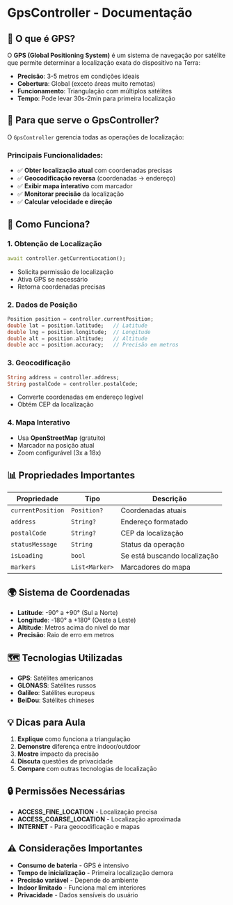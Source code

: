# GpsController - Documentação

## 📱 O que é GPS?

O **GPS (Global Positioning System)** é um sistema de navegação por satélite que permite determinar a localização exata do dispositivo na Terra:
- **Precisão**: 3-5 metros em condições ideais
- **Cobertura**: Global (exceto áreas muito remotas)
- **Funcionamento**: Triangulação com múltiplos satélites
- **Tempo**: Pode levar 30s-2min para primeira localização

## 🎯 Para que serve o GpsController?

O `GpsController` gerencia todas as operações de localização:

### **Principais Funcionalidades:**
- ✅ **Obter localização atual** com coordenadas precisas
- ✅ **Geocodificação reversa** (coordenadas → endereço)
- ✅ **Exibir mapa interativo** com marcador
- ✅ **Monitorar precisão** da localização
- ✅ **Calcular velocidade e direção**

## 🔧 Como Funciona?

### **1. Obtenção de Localização**
```dart
await controller.getCurrentLocation();
```
- Solicita permissão de localização
- Ativa GPS se necessário
- Retorna coordenadas precisas

### **2. Dados de Posição**
```dart
Position position = controller.currentPosition;
double lat = position.latitude;   // Latitude
double lng = position.longitude;  // Longitude
double alt = position.altitude;   // Altitude
double acc = position.accuracy;   // Precisão em metros
```

### **3. Geocodificação**
```dart
String address = controller.address;
String postalCode = controller.postalCode;
```
- Converte coordenadas em endereço legível
- Obtém CEP da localização

### **4. Mapa Interativo**
- Usa **OpenStreetMap** (gratuito)
- Marcador na posição atual
- Zoom configurável (3x a 18x)

## 📊 Propriedades Importantes

| Propriedade | Tipo | Descrição |
|-------------|------|-----------|
| `currentPosition` | `Position?` | Coordenadas atuais |
| `address` | `String?` | Endereço formatado |
| `postalCode` | `String?` | CEP da localização |
| `statusMessage` | `String` | Status da operação |
| `isLoading` | `bool` | Se está buscando localização |
| `markers` | `List<Marker>` | Marcadores do mapa |

## 🌍 Sistema de Coordenadas

- **Latitude**: -90° a +90° (Sul a Norte)
- **Longitude**: -180° a +180° (Oeste a Leste)
- **Altitude**: Metros acima do nível do mar
- **Precisão**: Raio de erro em metros

## 🗺️ Tecnologias Utilizadas

- **GPS**: Satélites americanos
- **GLONASS**: Satélites russos
- **Galileo**: Satélites europeus
- **BeiDou**: Satélites chineses

## 💡 Dicas para Aula

1. **Explique** como funciona a triangulação
2. **Demonstre** diferença entre indoor/outdoor
3. **Mostre** impacto da precisão
4. **Discuta** questões de privacidade
5. **Compare** com outras tecnologias de localização

## 🔒 Permissões Necessárias

- **ACCESS_FINE_LOCATION** - Localização precisa
- **ACCESS_COARSE_LOCATION** - Localização aproximada
- **INTERNET** - Para geocodificação e mapas

## ⚠️ Considerações Importantes

- **Consumo de bateria** - GPS é intensivo
- **Tempo de inicialização** - Primeira localização demora
- **Precisão variável** - Depende do ambiente
- **Indoor limitado** - Funciona mal em interiores
- **Privacidade** - Dados sensíveis do usuário
